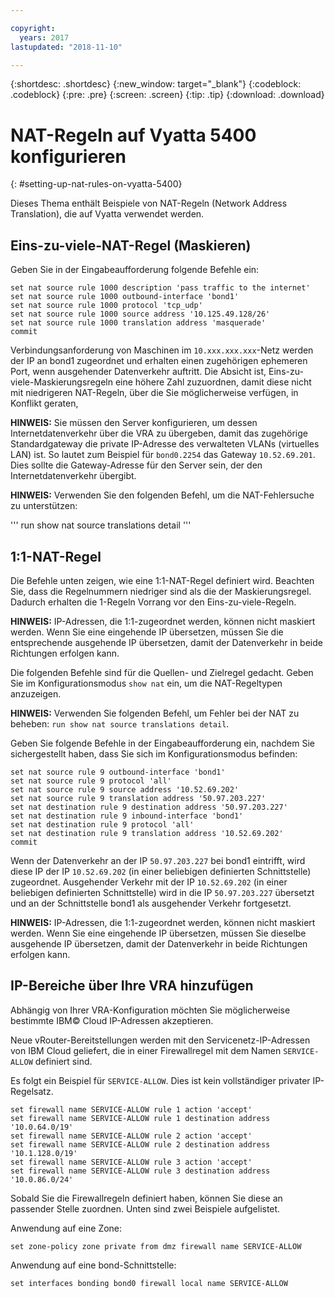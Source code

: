 ```yaml
---

copyright:
  years: 2017
lastupdated: "2018-11-10"

---
```


{:shortdesc: .shortdesc}
{:new_window: target="_blank"}
{:codeblock: .codeblock}
{:pre: .pre}
{:screen: .screen}
{:tip: .tip}
{:download: .download}

# NAT-Regeln auf Vyatta 5400 konfigurieren
{: #setting-up-nat-rules-on-vyatta-5400}

Dieses Thema enthält Beispiele von NAT-Regeln (Network Address Translation), die auf Vyatta verwendet werden.

## Eins-zu-viele-NAT-Regel (Maskieren)

Geben Sie in der Eingabeaufforderung folgende Befehle ein:

~~~
set nat source rule 1000 description 'pass traffic to the internet'
set nat source rule 1000 outbound-interface 'bond1'
set nat source rule 1000 protocol 'tcp_udp'
set nat source rule 1000 source address '10.125.49.128/26'
set nat source rule 1000 translation address 'masquerade'
commit
~~~

Verbindungsanforderung von Maschinen im `10.xxx.xxx.xxx`-Netz werden der IP an bond1 zugeordnet und erhalten einen zugehörigen ephemeren Port, wenn ausgehender Datenverkehr auftritt. Die Absicht ist, Eins-zu-viele-Maskierungsregeln eine höhere Zahl zuzuordnen, damit diese nicht mit niedrigeren NAT-Regeln, über die Sie möglicherweise verfügen, in Konflikt geraten,

**HINWEIS:** Sie müssen den Server konfigurieren, um dessen Internetdatenverkehr über die VRA zu übergeben, damit das zugehörige Standardgateway die private IP-Adresse  des verwalteten VLANs (virtuelles LAN) ist. So lautet zum Beispiel für `bond0.2254` das Gateway `10.52.69.201`. Dies sollte die Gateway-Adresse für den Server sein, der den Internetdatenverkehr übergibt.

**HINWEIS:** Verwenden Sie den folgenden Befehl, um die NAT-Fehlersuche zu unterstützen: 

'''
run show nat source translations detail 
'''

## 1:1-NAT-Regel

Die Befehle unten zeigen, wie eine 1:1-NAT-Regel definiert wird. Beachten Sie, dass die Regelnummern niedriger sind als die der Maskierungsregel. Dadurch erhalten die 1-Regeln Vorrang vor den Eins-zu-viele-Regeln.

**HINWEIS:** IP-Adressen, die 1:1-zugeordnet werden, können nicht maskiert werden. Wenn Sie eine eingehende IP übersetzen, müssen Sie die entsprechende ausgehende IP übersetzen, damit der Datenverkehr in beide Richtungen erfolgen kann.

Die folgenden Befehle sind für die Quellen- und Zielregel gedacht. Geben Sie im Konfigurationsmodus `show nat` ein, um die NAT-Regeltypen anzuzeigen.

**HINWEIS:** Verwenden Sie folgenden Befehl, um Fehler bei der NAT zu beheben: `run show nat source translations detail`. 

Geben Sie folgende Befehle in der Eingabeaufforderung ein, nachdem Sie sichergestellt haben, dass Sie sich im Konfigurationsmodus befinden:

~~~
set nat source rule 9 outbound-interface 'bond1'
set nat source rule 9 protocol 'all'
set nat source rule 9 source address '10.52.69.202'
set nat source rule 9 translation address '50.97.203.227'
set nat destination rule 9 destination address '50.97.203.227'
set nat destination rule 9 inbound-interface 'bond1'
set nat destination rule 9 protocol 'all'
set nat destination rule 9 translation address '10.52.69.202'
commit
~~~

Wenn der Datenverkehr an der IP `50.97.203.227` bei bond1 eintrifft, wird diese IP der IP `10.52.69.202` (in einer beliebigen definierten Schnittstelle) zugeordnet. Ausgehender Verkehr mit der IP `10.52.69.202` (in einer beliebigen definierten Schnittstelle) wird in die IP `50.97.203.227` übersetzt und an der Schnittstelle bond1 als ausgehender Verkehr fortgesetzt.

**HINWEIS:** IP-Adressen, die 1:1-zugeordnet werden, können nicht maskiert werden. Wenn Sie eine eingehende IP übersetzen, müssen Sie dieselbe ausgehende IP übersetzen, damit der Datenverkehr in beide Richtungen erfolgen kann.


## IP-Bereiche über Ihre VRA hinzufügen

Abhängig von Ihrer VRA-Konfiguration möchten Sie möglicherweise bestimmte IBM© Cloud IP-Adressen akzeptieren. 

Neue vRouter-Bereitstellungen werden mit den Servicenetz-IP-Adressen von IBM Cloud geliefert, die in einer Firewallregel mit dem Namen `SERVICE-ALLOW` definiert sind.

Es folgt ein Beispiel für `SERVICE-ALLOW`. Dies ist kein vollständiger privater IP-Regelsatz.

~~~
set firewall name SERVICE-ALLOW rule 1 action 'accept'
set firewall name SERVICE-ALLOW rule 1 destination address '10.0.64.0/19'
set firewall name SERVICE-ALLOW rule 2 action 'accept'
set firewall name SERVICE-ALLOW rule 2 destination address '10.1.128.0/19'
set firewall name SERVICE-ALLOW rule 3 action 'accept'
set firewall name SERVICE-ALLOW rule 3 destination address '10.0.86.0/24'
~~~

Sobald Sie die Firewallregeln definiert haben, können Sie diese an passender Stelle zuordnen. Unten sind zwei Beispiele aufgelistet. 

Anwendung auf eine Zone:

`set zone-policy zone private from dmz firewall name SERVICE-ALLOW`

Anwendung auf eine bond-Schnittstelle:

`set interfaces bonding bond0 firewall local name SERVICE-ALLOW`
